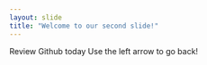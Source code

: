 ```yaml
---
layout: slide
title: "Welcome to our second slide!"
---
```

Review Github today
Use the left arrow to go back!
